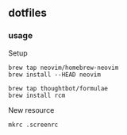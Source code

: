 ## dotfiles

### usage

Setup

```
brew tap neovim/homebrew-neovim
brew install --HEAD neovim

brew tap thoughtbot/formulae
brew install rcm
```

New resource

```
mkrc .screenrc
```


